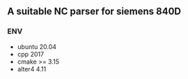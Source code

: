 ## A suitable NC parser for siemens 840D

### ENV

- ubuntu 20.04
- cpp 2017
- cmake >= 3.15
- alter4 4.11

